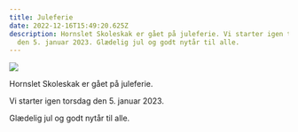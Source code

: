 ```yaml
---
title: Juleferie
date: 2022-12-16T15:49:20.625Z
description: Hornslet Skoleskak er gået på juleferie. Vi starter igen torsdag
  den 5. januar 2023. Glædelig jul og godt nytår til alle.
---
```

![](/images/skakjulemotiv.jpg)

Hornslet Skoleskak er gået på juleferie. 

Vi starter igen torsdag den 5. januar 2023. 

Glædelig jul og godt nytår til alle.